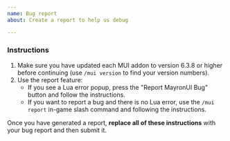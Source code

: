 ```yaml
---
name: Bug report
about: Create a report to help us debug

---
```


### Instructions
1. Make sure you have updated each MUI addon to version 6.3.8 or higher before continuing (use `/mui version` to find your version numbers).
2. Use the report feature:
    - If you see a Lua error popup, press the "Report MayronUI Bug" button and follow the instructions.
    - If you want to report a bug and there is no Lua error, use the `/mui report` in-game slash command and following the instructions.

Once you have generated a report, **replace all of these instructions** with your bug report and then submit it.
